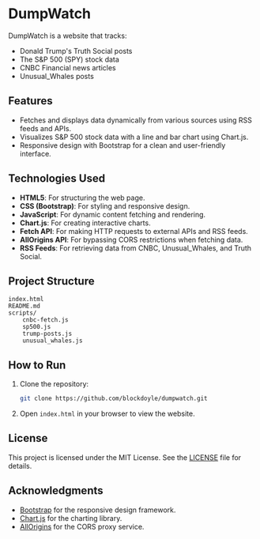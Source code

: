 # DumpWatch

DumpWatch is a website that tracks:
- Donald Trump's Truth Social posts
- The S&P 500 (SPY) stock data
- CNBC Financial news articles
- Unusual_Whales posts

## Features
- Fetches and displays data dynamically from various sources using RSS feeds and APIs.
- Visualizes S&P 500 stock data with a line and bar chart using Chart.js.
- Responsive design with Bootstrap for a clean and user-friendly interface.

## Technologies Used
- **HTML5**: For structuring the web page.
- **CSS (Bootstrap)**: For styling and responsive design.
- **JavaScript**: For dynamic content fetching and rendering.
- **Chart.js**: For creating interactive charts.
- **Fetch API**: For making HTTP requests to external APIs and RSS feeds.
- **AllOrigins API**: For bypassing CORS restrictions when fetching data.
- **RSS Feeds**: For retrieving data from CNBC, Unusual_Whales, and Truth Social.

## Project Structure
```
index.html
README.md
scripts/
    cnbc-fetch.js
    sp500.js
    trump-posts.js
    unusual_whales.js
```

## How to Run
1. Clone the repository:
   ```bash
   git clone https://github.com/blockdoyle/dumpwatch.git
   ```
2. Open `index.html` in your browser to view the website.

## License
This project is licensed under the MIT License. See the [LICENSE](LICENSE) file for details.

## Acknowledgments
- [Bootstrap](https://getbootstrap.com/) for the responsive design framework.
- [Chart.js](https://www.chartjs.org/) for the charting library.
- [AllOrigins](https://allorigins.win/) for the CORS proxy service.
